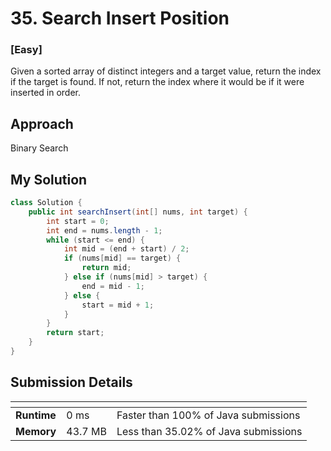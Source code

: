 # 35. Search Insert Position

### [**Easy**]

Given a sorted array of distinct integers and a target value, return the index if the target is found. 
If not, return the index where it would be if it were inserted in order.

## Approach

Binary Search

## My Solution

````java
class Solution {
    public int searchInsert(int[] nums, int target) {
        int start = 0; 
        int end = nums.length - 1; 
        while (start <= end) {
            int mid = (end + start) / 2; 
            if (nums[mid] == target) {
                return mid; 
            } else if (nums[mid] > target) {
                end = mid - 1; 
            } else {
                start = mid + 1; 
            }
        }
        return start; 
    }
}
````

## Submission Details

| <!-- -->    | <!-- --> | <!-- -->                             |
|-------------|----------|--------------------------------------|
| **Runtime** | 0 ms     | Faster than 100% of Java submissions | 
| **Memory**  | 43.7 MB  | Less than 35.02% of Java submissions |









